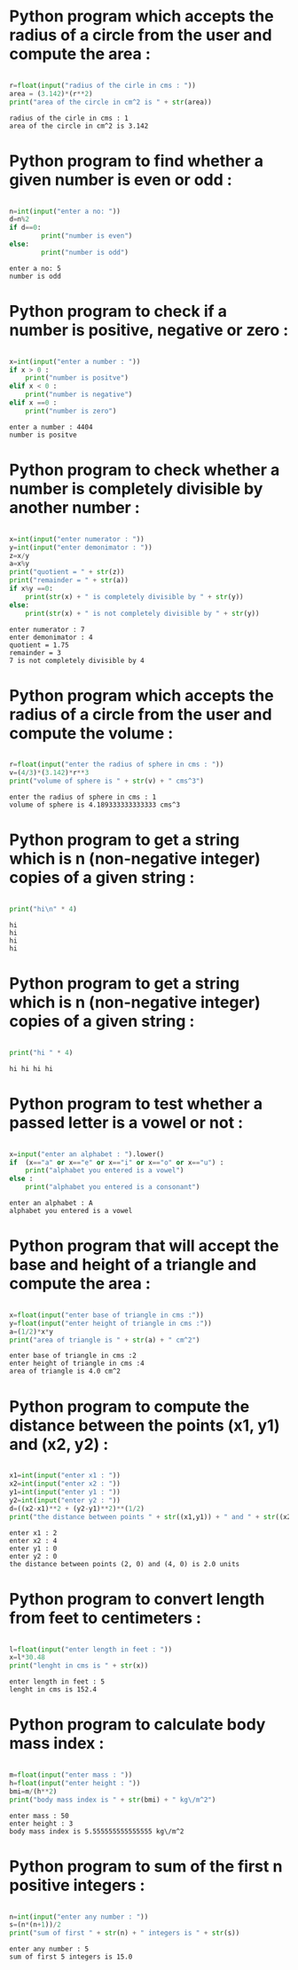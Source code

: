 
# Python program which accepts the radius of a circle from the user and compute the area :


```python

r=float(input("radius of the cirle in cms : "))
area = (3.142)*(r**2)
print("area of the circle in cm^2 is " + str(area))
```

    radius of the cirle in cms : 1
    area of the circle in cm^2 is 3.142
    

# Python program to find whether a given number is even or odd :


```python

n=int(input("enter a no: "))
d=n%2
if d==0:
        print("number is even")
else:
        print("number is odd")


```

    enter a no: 5
    number is odd
    

#  Python program to check if a number is positive, negative or zero :


```python

x=int(input("enter a number : "))
if x > 0 :
    print("number is positve")
elif x < 0 :
    print("number is negative")
elif x ==0 :   
    print("number is zero")
```

    enter a number : 4404
    number is positve
    

# Python program to check whether a number is completely divisible by another number :


```python

x=int(input("enter numerator : "))
y=int(input("enter demonimator : "))
z=x/y
a=x%y
print("quotient = " + str(z))
print("remainder = " + str(a))
if x%y ==0:
    print(str(x) + " is completely divisible by " + str(y))
else:
    print(str(x) + " is not completely divisible by " + str(y))
```

    enter numerator : 7
    enter demonimator : 4
    quotient = 1.75
    remainder = 3
    7 is not completely divisible by 4
    

# Python program which accepts the radius of a circle from the user and compute the volume :


```python

r=float(input("enter the radius of sphere in cms : "))
v=(4/3)*(3.142)*r**3
print("volume of sphere is " + str(v) + " cms^3")
```

    enter the radius of sphere in cms : 1
    volume of sphere is 4.189333333333333 cms^3
    

# Python program to get a string which is n (non-negative integer) copies of a given string :


```python

print("hi\n" * 4)
```

    hi
    hi
    hi
    hi
    
    

# Python program to get a string which is n (non-negative integer) copies of a given string :


```python

print("hi " * 4)
```

    hi hi hi hi 
    

# Python program to test whether a passed letter is a vowel or not :


```python

x=input("enter an alphabet : ").lower()
if  (x=="a" or x=="e" or x=="i" or x=="o" or x=="u") :
    print("alphabet you entered is a vowel")
else :
    print("alphabet you entered is a consonant")
```

    enter an alphabet : A
    alphabet you entered is a vowel
    

# Python program that will accept the base and height of a triangle and compute the area :


```python

x=float(input("enter base of triangle in cms :"))
y=float(input("enter height of triangle in cms :"))   
a=(1/2)*x*y
print("area of triangle is " + str(a) + " cm^2")
```

    enter base of triangle in cms :2
    enter height of triangle in cms :4
    area of triangle is 4.0 cm^2
    

# Python program to compute the distance between the points (x1, y1) and   (x2, y2) :


```python

x1=int(input("enter x1 : "))
x2=int(input("enter x2 : "))
y1=int(input("enter y1 : "))
y2=int(input("enter y2 : "))
d=((x2-x1)**2 + (y2-y1)**2)**(1/2)
print("the distance between points " + str((x1,y1)) + " and " + str((x2,y2)) + " is " + str(d) + " units")

```

    enter x1 : 2
    enter x2 : 4
    enter y1 : 0
    enter y2 : 0
    the distance between points (2, 0) and (4, 0) is 2.0 units
    

# Python program to convert length from feet to centimeters :


```python

l=float(input("enter length in feet : "))
x=l*30.48
print("lenght in cms is " + str(x))

```

    enter length in feet : 5
    lenght in cms is 152.4
    

# Python program to calculate body mass index :


```python

m=float(input("enter mass : "))
h=float(input("enter height : "))
bmi=m/(h**2)
print("body mass index is " + str(bmi) + " kg\/m^2")
```

    enter mass : 50
    enter height : 3
    body mass index is 5.555555555555555 kg\/m^2
    

# Python program to sum of the first n positive integers :


```python

n=int(input("enter any number : "))
s=(n*(n+1))/2
print("sum of first " + str(n) + " integers is " + str(s))
```

    enter any number : 5
    sum of first 5 integers is 15.0
    


```python

```
